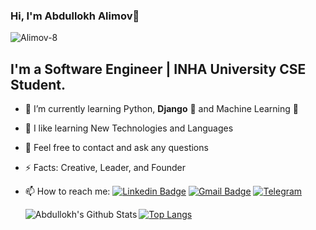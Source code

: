### Hi, I'm Abdullokh Alimov👋
<p align="left"> <img src="https://komarev.com/ghpvc/?username=Alimov-8" alt="Alimov-8" /> </p> 

## I'm a Software Engineer | INHA University CSE Student.

- 🔭 I’m currently learning Python, <b>Django</b> 🚀 and Machine Learning 🤖
- 🌱 I like learning New Technologies and Languages
- 💬 Feel free to contact and ask any questions
- ⚡ Facts:  Creative, Leader, and Founder 
- 📫 How to reach me: 
[![Linkedin Badge](https://img.shields.io/badge/-LinkedIn-blue?style=flat-square&logo=Linkedin&logoColor=white&link=https://www.linkedin.com/in/yako-ism/)](https://www.linkedin.com/in/abdullokh-alimov-03a6701a7) 
[![Gmail Badge](https://img.shields.io/badge/-Gmail-c14438?style=flat-square&logo=Gmail&logoColor=white&link=mailto:zokirovrustam202@gmail.com)](mailto:Alimov.Abdullokh8@gamil.com) 
[![Telegram](https://img.shields.io/badge/-Telegram-2CA5E0?style=flat-square&logo=telegram&logoColor=white)](https://t.me/Alimov_8)

  <img align="left" alt="Abdullokh's Github Stats" src="https://github-readme-stats.vercel.app/api?username=Alimov-8&show_icons=true&hide_border=true" />
  
[![Top Langs](https://github-readme-stats.vercel.app/api/top-langs/?username=Alimov-8&layout=compact)](https://github.com/Alimov8/github-readme-stats)

<!--
**Alimov-8/Alimov-8** is a ✨ _special_ ✨ repository because its `README.md` (this file) appears on your GitHub profile.

Here are some ideas to get you started:

- 🔭 I’m currently working on ...
- 🌱 I’m currently learning ...
- 👯 I’m looking to collaborate with other developers
- 🤔 I’m looking for help with ...
- 💬 Ask me about ...
- 📫 How to reach me: 
- 😄 Pronouns: ...
- ⚡ Fun fact: ...
- 🔮 <img src="https://media.giphy.com/media/WUlplcMpOCEmTGBtBW/giphy.gif" width="35">
-->
